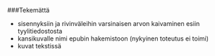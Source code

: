 ###Tekemättä
 * sisennyksiin ja rivinväleihin varsinaisen arvon kaivaminen esiin tyylitiedostosta
 * kansikuvalle nimi epubin hakemistoon (nykyinen toteutus ei toimi)
 * kuvat tekstissä

